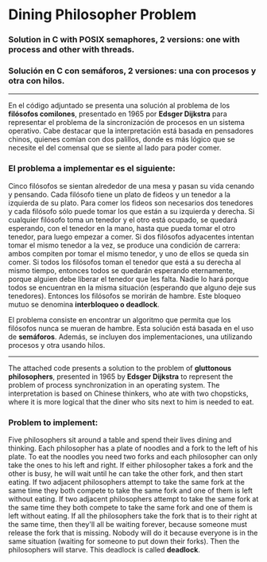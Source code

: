 # Dining Philosopher Problem
### Solution in C with POSIX semaphores, 2 versions: one with process and other with threads.
### Solución en C con semáforos, 2 versiones: una con procesos y otra con hilos.

-------------------------------------------------------------
En el código adjuntado se presenta una solución al problema de los **filósofos comilones**, presentado en 1965 por **Edsger Dijkstra** para representar el problema de la sincronización de procesos en un sistema operativo.
Cabe destacar que la interpretación está basada en pensadores chinos, quienes comían con dos palillos, donde es más lógico que se necesite el del comensal que se siente al lado para poder comer.

### El problema a implementar es el siguiente:
Cinco filósofos se sientan alrededor de una mesa y pasan su vida cenando y pensando. Cada filósofo tiene un plato de fideos y un tenedor a la izquierda de su plato. Para comer los fideos son necesarios dos tenedores y cada filósofo sólo puede tomar los que están a su izquierda y derecha. Si cualquier filósofo toma un tenedor y el otro está ocupado, se quedará esperando, con el tenedor en la mano, hasta que pueda tomar el otro tenedor, para luego empezar a comer.
Si dos filósofos adyacentes intentan tomar el mismo tenedor a la vez, se produce una condición de carrera: ambos compiten por tomar el mismo tenedor, y uno de ellos se queda sin comer.
Si todos los filósofos toman el tenedor que está a su derecha al mismo tiempo, entonces todos se quedarán esperando eternamente, porque alguien debe liberar el tenedor que les falta. Nadie lo hará porque todos se encuentran en la misma situación (esperando que alguno deje sus tenedores). Entonces los filósofos se morirán de hambre. Este bloqueo mutuo se denomina **interbloqueo o deadlock**.

El problema consiste en encontrar un algoritmo que permita que los filósofos nunca se mueran de hambre. 
Esta solución está basada en el uso de **semáforos**. Además, se incluyen dos implementaciones, una utilizando procesos y otra usando hilos.

-------------------------------------------------------------
The attached code presents a solution to the problem of **gluttonous philosophers**, presented in 1965 by **Edsger Dijkstra** to represent the problem of process synchronization in an operating system. The interpretation is based on Chinese thinkers, who ate with two chopsticks, where it is more logical that the diner who sits next to him is needed to eat.

### Problem to implement:
Five philosophers sit around a table and spend their lives dining and thinking. Each philosopher has a plate of noodles and a fork to the left of his plate. To eat the noodles you need two forks and each philosopher can only take the ones to his left and right. If either philosopher takes a fork and the other is busy, he will wait until he can take the other fork, and then start eating. If two adjacent philosophers attempt to take the same fork at the same time they both compete to take the same fork and one of them is left without eating.
If two adjacent philosophers attempt to take the same fork at the same time they both compete to take the same fork and one of them is left without eating.
If all the philosophers take the fork that is to their right at the same time, then they'll all be waiting forever, because someone must release the fork that is missing. Nobody will do it because everyone is in the same situation (waiting for someone to put down their forks). Then the philosophers will starve. This deadlock is called **deadlock**.
